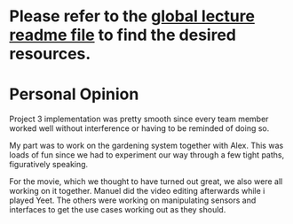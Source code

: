 # Please refer to the [global lecture readme file](https://github.com/AdaLollA/HnB-Automation/tree/develop/1%20-%20Lecture/Lecture%20Lorenz) to find the desired resources.

# Personal Opinion
Project 3 implementation was pretty smooth since every team member worked well without interference or having to be reminded of doing so.

My part was to work on the gardening system together with Alex. This was loads of fun since we had to experiment our way through a few tight paths, figuratively speaking.

For the movie, which we thought to have turned out great, we also were all working on it together. Manuel did the video editing afterwards while i played Yeet. The others were working on manipulating sensors and interfaces to get the use cases working out as they should.
